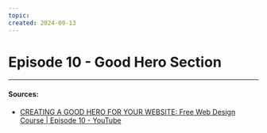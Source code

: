```yaml
---
topic: 
created: 2024-09-13
---
```


# Episode 10 - Good Hero Section







___
#### Sources:
- [CREATING A GOOD HERO FOR YOUR WEBSITE: Free Web Design Course | Episode 10 - YouTube](https://www.youtube.com/watch?v=flAcHu-squc&list=PLXC_gcsKLD6n7p6tHPBxsKjN5hA_quaPI&index=12)